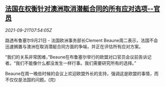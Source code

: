 <!--1632211262000-->
[法国在权衡针对澳洲取消潜艇合同的所有应对选项--官员](https://cn.reuters.com/article/france-au-submarine-relation-0921-idCNKBS2GH0KY)
------

<div><i>2021-09-21T07:54:05Z</i></div><p>路透布鲁塞尔9月21日 - 法国欧洲事务部长Clement Beaune周二表示，法国不会迅速搁置与澳洲在取消潜艇合同方面的争端，并正在评估所有应对方案。</p><p>“我们的关系非常困难，”Beaune在布鲁塞尔举行的欧盟对口官员会议前告诉记者。“我们不能像什么都没发生一样行事。我们需要研究所有的选择。”</p><p>Beaune在周一晚些时候的会议上欢迎欧盟外长的支持，强调这是欧盟的事情，而不仅仅是法国的问题。(完)</p>

